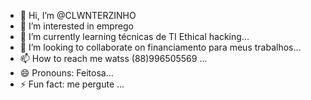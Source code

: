 - 👋 Hi, I’m @CLWNTERZINHO
- 👀 I’m interested in emprego
- 🌱 I’m currently learning técnicas de TI Ethical hacking...
- 💞️ I’m looking to collaborate on financiamento para meus trabalhos...
- 📫 How to reach me watss (88)996505569 ...
- 😄 Pronouns: Feitosa...
- ⚡ Fun fact: me pergute ...

<!---
CLWNTERZINHO/CLWNTERZINHO is a ✨ special ✨ repository because its `README.md` (this file) appears on your GitHub profile.
You can click the Preview link to take a look at your changes.
--->
